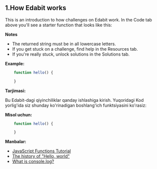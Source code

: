## 1.How Edabit works

This is an introduction to how challenges on Edabit work. In the Code tab above you'll see a starter function that looks like this:

**Notes**

- The returned string must be in all lowercase letters.
- If you get stuck on a challenge, find help in the Resources tab.
- If you're really stuck, unlock solutions in the Solutions tab.

**Example:**

```js
    function hello() {

    }
```


**Tarjimasi:**

Bu Edabit-dagi qiyinchiliklar qanday ishlashiga kirish. Yuqoridagi Kod yorlig'ida siz shunday ko'rinadigan boshlang'ich funktsiyasini ko'rasiz:

**Misol uchun:**

```js
    function hello() {

    }
```

**Manbalar:**

- [JavaScript Functions Tutorial](https://javascript.info/function-basics)
- [The history of "Hello, world"](https://www.hackerrank.com/blog/the-history-of-hello-world/)
- [What is console.log?](https://stackoverflow.com/questions/4539253/what-is-console-log)
